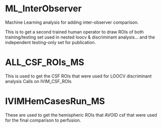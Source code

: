 # ML_InterObserver
 
Machine Learning analysis for adding inter-observer comparison. 

This is to get a second trained human operator to draw ROIs of both training/testing set used in nested loocv & discriminant analysis... and the independent testing-only set for publication. 



# ALL_CSF_ROIs_MS
This is used to get the CSF ROIs that were used for LOOCV discriminant analysis
Calls on IVIM_CSF_ROIs


# IVIMHemCasesRun_MS
These are used to get the hemispheric ROIs that AVOID csf that were used for the final comparison to perfusion. 